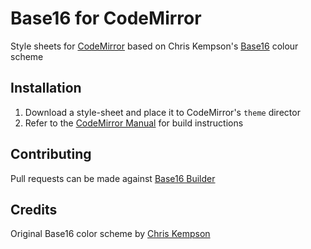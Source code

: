 # Base16 for CodeMirror

Style sheets for [CodeMirror][1] based on Chris Kempson's [Base16][2] colour scheme

## Installation

1. Download a style-sheet and place it to CodeMirror's `theme` director
2. Refer to the [CodeMirror Manual][3] for build instructions

## Contributing

Pull requests can be made against [Base16 Builder][4]

## Credits

Original Base16 color scheme by [Chris Kempson][5]


[1]: http://codemirror.net/
[2]: https://github.com/chriskempson/base16
[3]: http://codemirror.net/doc/manual.html
[4]: http://github.com/chriskempson/base16-builder
[5]: https://github.com/chriskempson/